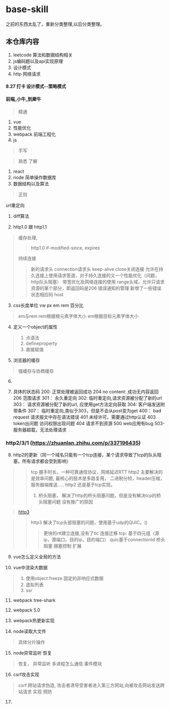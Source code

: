 # base-skill
之前的东西太乱了，重新分类整理,以后分类整理。

## 本仓库内容
1. leetcode 算法和数据结构相关  
2. js编码题以及api实现原理
3. 设计模式
4. http 网络请求

#### 8.27 打卡 设计模式--策略模式


#### 前端_小牛_到犀牛

#### 
> 精通
1. vue
2. 性能优化
3. webpack 前端工程化
4. js
> 手写

> 熟悉 了解
1. react
2. node 简单操作数据库
3. 数据结构以及算法
> 正则


url重定向


1. diff算法


2. http1.0 跟 http1.1
> 缓存处理, 
>> http1.0 if-modified-since, expires
>> 
> 持续连接
>> 新的请求头 connection请求头 keep-alive  close关闭连接
>> 允许在持久连接上使用请求管道，对于持久连接的又一个性能优化（问题，http队头阻塞）
> 带宽优化及网络连接的使用 range头域，允许只请求资源的某个部分，即返回码是206
> 错误通知的管理 新增了一些错误状态相应码
> host

3. css长度单位 vw px em rem 百分比
> em与rem rem根据根元素字体大小 em根据目标元素字体大小

4. 定义一个object的属性
> 1. 点语法
> 2. defineproperty
> 3. 直接赋值

5. 浏览器的缓存
> 强缓存与协商缓存
>

6. 

7. 具体的状态码
200:  正常处理被返回成功
204 no content: 成功无内容返回
206 范围请求
301： 永久重定向
302:  临时重定向,请求资源被分配了新的url
303： 请求资源被分配了新的url, 应使用get方法定向获取
304: 客户端发送附带条件
307： 临时重定向,类似于303，但是不会从post变为get
400： bad request 请求报文中存在语法错误
401 未经许可，需要通过http认证
403 token出问题 访问权限出现问题
404 请求不到资源
500 web应用有bug
503- 服务器超载，无法处理请求
### http2/3/1 (https://zhuanlan.zhihu.com/p/337196435)
8. http2的更新（同一个域名只能有一个tcp连接，某个请求导致了tcp的队头阻塞，所有请求都会受到影响）
>> tcp 握手时长，一种可靠通信协议，网络延迟RTT
> http2 主要解决的是效率问题, 最核心的技术是多路复用， 二进制分桢，header压缩，服务器端推送.....
> http2 还是基于tcp实现。
>> 1. 桥头阻塞， 解决了http的桥头阻塞问题，但是没有解决tcp的桥头阻塞问题
> 没有推广的原因

> [http3](https://zhuanlan.zhihu.com/p/143464334)

>> http3 解决了tcp头部阻塞的问题，使用基于udp的QUIC。()
>>> 更快的rtt建立连接,没有了tlc
>>> 连接迁移 tcp: 基于四元组（源ip，源端口，目的ip，目的端口） quic基于connectionId
>>> 桥头阻塞
>>> 拥塞控制
>> 扩展
9. vue怎么定义全局的方法

10. vue中渲染大数据
> 1. 使用object.freeze 固定的非响应式数据
> 2. 虚拟列表
> 3. ssr

11. webpack tree-shark

12. webpack 5.0 
>
>
>
13. webpack热更新实现
> 


14. node读取大文件
> 具体分片操作

15. node异常监听 恢复
> 恢复， 异常监听
> 多进程怎么通信
> 事件模块
16. csrf攻击实现
> csrf 跨站请求伪造, 攻击者诱导受害者进入第三方网站,向被攻击网站发送跨站请求
> 实现
> 预防

17. 